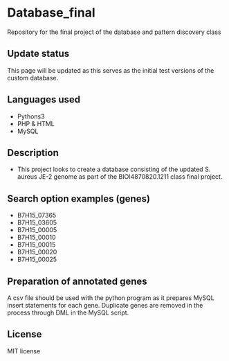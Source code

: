 # Database_final
Repository for the final project of the database and pattern discovery class

## Update status
This page will be updated as this serves as the initial test versions of the custom database.

## Languages used
- Pythons3
- PHP & HTML
- MySQL


## Description
  - This project looks to create a database consisting of the updated S. aureus JE-2 genome as part of the BIOI4870820.1211 class final project.


## Search option examples (genes)
  - B7H15_07365
  - B7H15_03605
  - B7H15_00005
  - B7H15_00010
  - B7H15_00015
  - B7H15_00020
  - B7H15_00025
 
 ## Preparation of annotated genes
 A csv file should be used with the python program as it prepares MySQL insert statements for each gene. Duplicate genes are removed in the process through DML in the MySQL script. 
 
 ## License
 MIT license


